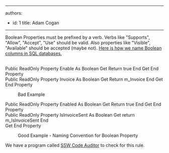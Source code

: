 

---
authors:
  - id: 1
    title: Adam Cogan
---




<span class='intro'> Boolean Properties must be prefixed by a verb. Verbs like &quot;Supports&quot;, &quot;Allow&quot;, &quot;Accept&quot;, &quot;Use&quot; should be valid. Also properties like &quot;Visible&quot;, &quot;Available&quot; should be accepted (maybe not).&#160;<a href="https&#58;//www.ssw.com.au/ssw/Standards/Rules/RulestoBetterSQLServerdatabases.aspx#BitFields">Here is how we name Boolean columns in SQL databases.</a><br><br> </span>

<p class="ssw15-rteElement-CodeArea">Public ReadOnly Property Enable As Boolean Get Return true End Get End Property<br>Public ReadOnly Property Invoice As Boolean Get Return m_Invoice End Get End Property</p><dd class="ssw15-rteElement-FigureBad">Bad Example <br></dd><p class="ssw15-rteElement-CodeArea">Public ReadOnly Property Enabled As Boolean Get Return true End Get End Property<br>Public ReadOnly Property IsInvoiceSent As Boolean Get return m_IsInvoiceSent End<br>Get End Property</p><dd class="ssw15-rteElement-FigureGood">Good Example -&#160;Naming Convention for Boolean Property<br></dd><p class="ssw15-rteElement-YellowBorderBox">We have a program called&#160;<a href="https&#58;//www.ssw.com.au/ssw/CodeAuditor/">SSW Code Auditor</a>&#160;to check for this rule.​<br></p>


